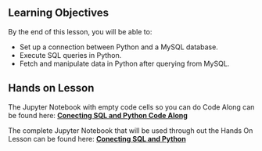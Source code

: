 <!-- # Integrating Python with MySQL -->

## Learning Objectives

By the end of this lesson, you will be able to:

- Set up a connection between Python and a MySQL database.
- Execute SQL queries in Python.
- Fetch and manipulate data in Python after querying from MySQL.


## Hands on Lesson

The Jupyter Notebook with empty code cells so you can do Code Along can be found here: **[Conecting SQL and Python Code Along](https://github.com/data-bootcamp-v4/lessons/blob/main/2_data_wrangling_and_retrieval/code_along_nb/4.7_connecting_python_sql.ipynb)**

The complete Jupyter Notebook that will be used through out the Hands On Lesson can be found here: **[Conecting SQL and Python](https://github.com/data-bootcamp-v4/lessons/blob/main/4_sql/4.7_connecting_python_sql.ipynb)**
